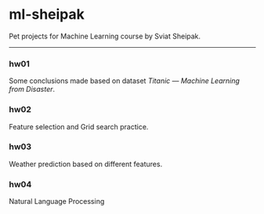 # ml-sheipak
Pet projects for Machine Learning course by Sviat Sheipak.
__________________________________________________________
### hw01
Some conclusions made based on dataset *Titanic — Machine Learning from Disaster*.
### hw02
Feature selection and Grid search practice.
### hw03
Weather prediction based on different features.
### hw04
Natural Language Processing
